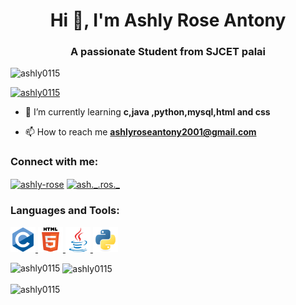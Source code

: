 <h1 align="center">Hi 👋, I'm Ashly Rose Antony</h1>
<h3 align="center">A passionate Student from SJCET palai</h3>

<p align="left"> <img src="https://komarev.com/ghpvc/?username=ashly0115&label=Profile%20views&color=0e75b6&style=flat" alt="ashly0115" /> </p>

<p align="left"> <a href="https://github.com/ryo-ma/github-profile-trophy"><img src="https://github-profile-trophy.vercel.app/?username=ashly0115" alt="ashly0115" /></a> </p>

- 🌱 I’m currently learning **c,java ,python,mysql,html and css**

- 📫 How to reach me **ashlyroseantony2001@gmail.com**



<h3 align="left">Connect with me:</h3>
<p align="left">
<a href="https://linkedin.com/in/ashly-rose" target="blank"><img align="center" src="https://raw.githubusercontent.com/rahuldkjain/github-profile-readme-generator/master/src/images/icons/Social/linked-in-alt.svg" alt="ashly-rose" height="30" width="40" /></a>
<a href="https://instagram.com/ash._.ros._" target="blank"><img align="center" src="https://raw.githubusercontent.com/rahuldkjain/github-profile-readme-generator/master/src/images/icons/Social/instagram.svg" alt="ash._.ros._" height="30" width="40" /></a>
</p>

<h3 align="left">Languages and Tools:</h3>
<p align="left"> <a href="https://www.cprogramming.com/" target="_blank" rel="noreferrer"> <img src="https://raw.githubusercontent.com/devicons/devicon/master/icons/c/c-original.svg" alt="c" width="40" height="40"/> </a> <a href="https://www.w3.org/html/" target="_blank" rel="noreferrer"> <img src="https://raw.githubusercontent.com/devicons/devicon/master/icons/html5/html5-original-wordmark.svg" alt="html5" width="40" height="40"/> </a> <a href="https://www.java.com" target="_blank" rel="noreferrer"> <img src="https://raw.githubusercontent.com/devicons/devicon/master/icons/java/java-original.svg" alt="java" width="40" height="40"/> </a> <a href="https://www.python.org" target="_blank" rel="noreferrer"> <img src="https://raw.githubusercontent.com/devicons/devicon/master/icons/python/python-original.svg" alt="python" width="40" height="40"/> </a> </p>

<p><img align="left" src="https://github-readme-stats.vercel.app/api/top-langs?username=ashly0115&show_icons=true&locale=en&layout=compact" alt="ashly0115" /></p>

<p>&nbsp;<img align="center" src="https://github-readme-stats.vercel.app/api?username=ashly0115&show_icons=true&locale=en" alt="ashly0115" /></p>

<p><img align="center" src="https://github-readme-streak-stats.herokuapp.com/?user=ashly0115&" alt="ashly0115" /></p>


